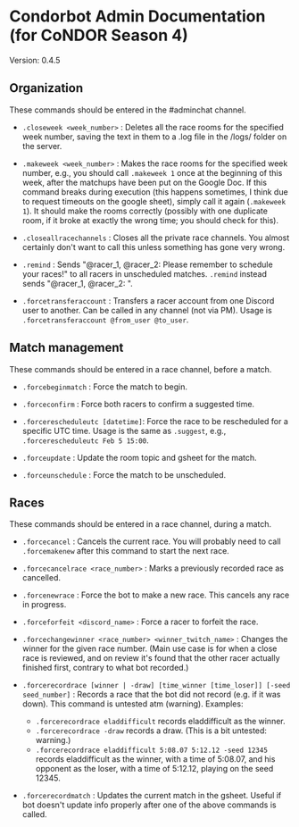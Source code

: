 # Condorbot Admin Documentation (for CoNDOR Season 4)

Version: 0.4.5

## Organization

These commands should be entered in the #adminchat channel.

- `.closeweek <week_number>` : Deletes all the race rooms for the specified week number, saving the text in them to a .log file in the /logs/ folder on the server.

- `.makeweek <week_number>` : Makes the race rooms for the specified week number, e.g., you should call `.makeweek 1` once at the beginning of this week, after the matchups have been put on the Google Doc. If this command breaks during execution (this happens sometimes, I think due to request timeouts on the google sheet), simply call it again (`.makeweek 1`). It should make the rooms correctly (possibly with one duplicate room, if it broke at exactly the wrong time; you should check for this).

- `.closeallracechannels` : Closes all the private race channels. You almost certainly don't want to call this unless something has gone very wrong.

- `.remind` : Sends "@racer_1, @racer_2: Please remember to schedule your races!" to all racers in unscheduled matches. `.remind` <text> instead sends "@racer_1, @racer_2: <text>".

- `.forcetransferaccount` : Transfers a racer account from one Discord user to another. Can be called in any channel (not via PM). Usage is `.forcetransferaccount @from_user @to_user`.

## Match management

These commands should be entered in a race channel, before a match.

- `.forcebeginmatch` : Force the match to begin.

- `.forceconfirm` : Force both racers to confirm a suggested time.

- `.forcerescheduleutc [datetime]`: Force the race to be rescheduled for a specific UTC time. Usage is the same as `.suggest`, e.g., `.forcerescheduleutc Feb 5 15:00`.

- `.forceupdate` : Update the room topic and gsheet for the match.

- `.forceunschedule` : Force the match to be unscheduled.

## Races

These commands should be entered in a race channel, during a match.

- `.forcecancel` : Cancels the current race. You will probably need to call `.forcemakenew` after this command to start the next race.

- `.forcecancelrace <race_number>` : Marks a previously recorded race as cancelled.

- `.forcenewrace` : Force the bot to make a new race. This cancels any race in progress.

- `.forceforfeit <discord_name>` : Force a racer to forfeit the race.

- `.forcechangewinner <race_number> <winner_twitch_name>` : Changes the winner for the given race number. (Main use case is for when a close race is reviewed, and on review it's found that the other racer actually finished first, contrary to what bot recorded.)

- `.forcerecordrace [winner | -draw] [time_winner [time_loser]] [-seed seed_number]` : Records a race that the bot did not record (e.g. if it was down). This command is untested atm (warning). Examples:
    - `.forcerecordrace eladdifficult` records eladdifficult as the winner.
    - `.forcerecordrace -draw` records a draw. (This is a bit untested: warning.)
    - `.forcerecordrace eladdifficult 5:08.07 5:12.12 -seed 12345` records eladdifficult as the winner, with a time of 5:08.07, and his opponent as the loser, with a time of 5:12.12, playing on the seed 12345.

- `.forcerecordmatch` : Updates the current match in the gsheet. Useful if bot doesn't update info properly after one of the above commands is called.